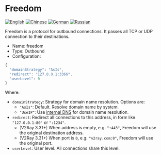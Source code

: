 # Freedom

[![English][1]][2] [![Chinese][3]][4] [![German][5]][6] [![Russian][7]][8]

[1]: ../../resources/english.svg
[2]: https://www.v2ray.com/en/configuration/protocols/freedom.html
[3]: ../../resources/chinese.svg
[4]: https://www.v2ray.com/chapter_02/protocols/freedom.html
[5]: ../../resources/german.svg
[6]: https://www.v2ray.com/de/configuration/protocols/freedom.html
[7]: ../../resources/russian.svg
[8]: https://www.v2ray.com/ru/configuration/protocols/freedom.html

Freedom is a protocol for outbound connections. It passes all TCP or UDP connection to their destinations.

* Name: freedom
* Type: Outbound
* Configuration:

```javascript
{
  "domainStrategy": "AsIs",
  "redirect": "127.0.0.1:3366",
  "userLevel": 0
}
```

Where:

* `domainStrategy`: Strategy for domain name resolution. Options are:
  * `"AsIs"`: Default. Resolve domain name by system.
  * `"UseIP"`: Use [internal DNS](../dns.md) for domain name resolution.
* `redirect`: Redirect all connections to this address, in form like `"127.0.0.1:80"` or `":1234"`.
  * (V2Ray 3.31+) When address is empty, e.g. `":443"`, Freedom will use the original destination address.
  * (V2Ray 3.31+) When port is `0`, e.g. `"v2ray.com:0"`, Freedom will use the original port.
* `userLevel`: User level. All connections share this level.
